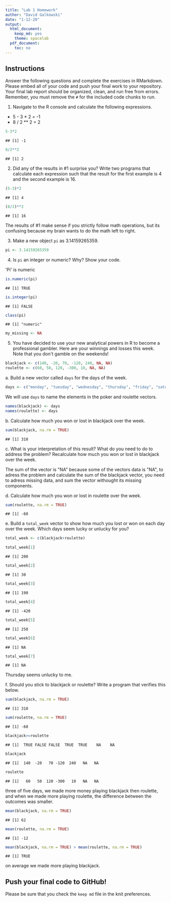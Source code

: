 ```yaml
---
title: "Lab 1 Homework"
author: "David Galkowski"
date: "1-12-20"
output:
  html_document:
    keep_md: yes
    theme: spacelab
  pdf_document:
    toc: no
---
```


## Instructions
Answer the following questions and complete the exercises in RMarkdown. Please embed all of your code and push your final work to your repository. Your final lab report should be organized, clean, and run free from errors. Remember, you must remove the `#` for the included code chunks to run.  

1. Navigate to the R console and calculate the following expressions.  
  + 5 - 3 * 2    = -1
  + 8 / 2 ** 2   =  2

```r
5-3*2
```

```
## [1] -1
```


```r
8/2**2
```

```
## [1] 2
```
  
  
2. Did any of the results in #1 surprise you? Write two programs that calculate each expression such that the result for the first example is 4 and the second example is 16.  

```r
(5-3)*2
```

```
## [1] 4
```


```r
(8/2)**2
```

```
## [1] 16
```


The results of #1 make sense if you strictly follow math operations, but its confusing because my brain wants to do the math left to right.  

3. Make a new object `pi` as 3.14159265359.  


```r
pi <- 3.14159265359
```


4. Is `pi` an integer or numeric? Why? Show your code.  

'Pi' is numeric 

```r
is.numeric(pi)
```

```
## [1] TRUE
```


```r
is.integer(pi)
```

```
## [1] FALSE
```


```r
class(pi)
```

```
## [1] "numeric"
```


```r
my_missing <- NA
```


5. You have decided to use your new analytical powers in R to become a professional gambler. Here are your winnings and losses this week. Note that you don't gamble on the weekends!  

```r
blackjack <- c(140, -20, 70, -120, 240, NA, NA)
roulette <- c(60, 50, 120, -300, 10, NA, NA)
```

a. Build a new vector called `days` for the days of the week. 


```r
days <- c("monday", "tuesday", "wednesday", "thursday", "friday", "saturday", "sunday")
```


We will use `days` to name the elements in the poker and roulette vectors.

```r
names(blackjack) <- days
names(roulette) <- days
```

b. Calculate how much you won or lost in blackjack over the week.  


```r
sum(blackjack, na.rm = TRUE)
```

```
## [1] 310
```




c. What is your interpretation of this result? What do you need to do to address the problem? Recalculate how much you won or lost in blackjack over the week.  

The sum of the vector is "NA" because some of the vectors data is "NA", to adress the problem and calculate the sum of the blackjack vector, you need to adress missing data, and sum the vector withought its missing components.

d. Calculate how much you won or lost in roulette over the week.  

```r
sum(roulette, na.rm = TRUE)
```

```
## [1] -60
```


e. Build a `total_week` vector to show how much you lost or won on each day over the week. Which days seem lucky or unlucky for you?

```r
total_week <- c(blackjack+roulette)
```


```r
total_week[1]
```

```
## [1] 200
```

```r
total_week[2]
```

```
## [1] 30
```

```r
total_week[3]
```

```
## [1] 190
```

```r
total_week[4]
```

```
## [1] -420
```

```r
total_week[5]
```

```
## [1] 250
```

```r
total_week[6]
```

```
## [1] NA
```

```r
total_week[7]
```

```
## [1] NA
```
Thursday seems unlucky to me. 


f. Should you stick to blackjack or roulette? Write a program that verifies this below.  

```r
sum(blackjack, na.rm = TRUE)
```

```
## [1] 310
```

```r
sum(roulette, na.rm = TRUE)
```

```
## [1] -60
```


```r
blackjack>=roulette
```

```
## [1]  TRUE FALSE FALSE  TRUE  TRUE    NA    NA
```


```r
blackjack
```

```
## [1]  140  -20   70 -120  240   NA   NA
```

```r
roulette
```

```
## [1]   60   50  120 -300   10   NA   NA
```
three of five days, we made more money playing blackjack then roulette, and when we made more playing roulette, the difference between the outcomes was smaller. 


```r
mean(blackjack, na.rm = TRUE)
```

```
## [1] 62
```


```r
mean(roulette, na.rm = TRUE)
```

```
## [1] -12
```


```r
mean(blackjack, na.rm = TRUE) > mean(roulette, na.rm = TRUE)
```

```
## [1] TRUE
```

on average we made more playing blackjack. 

## Push your final code to GitHub!
Please be sure that you check the `keep md` file in the knit preferences.  
